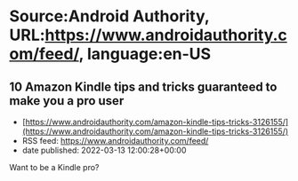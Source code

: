 # Source:Android Authority, URL:https://www.androidauthority.com/feed/, language:en-US

## 10 Amazon Kindle tips and tricks guaranteed to make you a pro user
 - [https://www.androidauthority.com/amazon-kindle-tips-tricks-3126155/](https://www.androidauthority.com/amazon-kindle-tips-tricks-3126155/)
 - RSS feed: https://www.androidauthority.com/feed/
 - date published: 2022-03-13 12:00:28+00:00

Want to be a Kindle pro?

